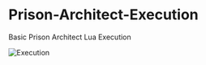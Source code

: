 # Prison-Architect-Execution
Basic Prison Architect Lua Execution

![Execution](https://cdn.discordapp.com/attachments/797147226660798524/797907766630678528/unknown.png "Execution image")
